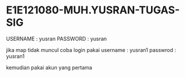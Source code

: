 ﻿# E1E121080-MUH.YUSRAN-TUGAS-SIG

USERNAME : yusran
PASSWORD : yusran

jika map tidak muncul coba login pakai 
username : yusran1
passwrod : yusran1

kemudian pakai akun yang pertama
